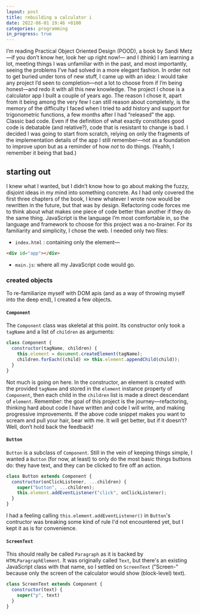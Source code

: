 ```yaml
---
layout: post
title: rebuilding a calculator i
date: 2022-06-01 19:46 +0100
categories: programming
in_progress: true
---
```


I’m reading Practical Object Oriented Design (POOD), a book by Sandi Metz—if you don’t know her, look her up right now!— and I (think) I am learning a lot, meeting things I was unfamiliar with in the past, and most importantly, seeing the problems I’ve had solved in a more elegant fashion. In order not to get buried under tons of new stuff, I came up with an idea: I would take any project I’d seen to completion—not a lot to choose from if I’m being honest—and redo it with all this new knowledge.
The project I chose is a calculator app I built a couple of years ago. The reason I chose it, apart from it being among the very few I can still reason about completely, is the memory of the difficulty I faced when I tried to add history and support for trigonometric functions, a few months after I had “released” the app. Classic bad code. Even if the definition of what exactly constitutes good code is debatable (and relative?), code that is resistant to change is bad.
I decided I was going to start from scratch, relying on only the fragments of the implementation details of the app I still remember—not as a foundation to improve upon but as a reminder of how _not_ to do things. (Yeahh, I remember it being that bad.)

## starting out

I knew what I wanted, but I didn’t know how to go about making the fuzzy, disjoint ideas in my mind into something concrete. As I had only covered the first three chapters of the book, I knew whatever I wrote now would be rewritten in the future, but that was by design. Refactoring code forces me to think about what makes one piece of code better than another if they do the same thing.
JavaScript is the language I’m most comfortable in, so the language and framework to choose for this project was a no-brainer. For its familiarity and simplicity, I chose the web. I needed only two files:

- `index.html` : containing only the element—

```html
<div id="app"></div>
```

- `main.js`: where all my JavaScript code would go.

### created objects

To re-familiarize myself with DOM apis (and as a way of throwing myself into the deep end), I created a few objects.

#### `Component`

The `Component` class was skeletal at this point. Its constructor only took a `tagName` and a list of `children` as arguments:

```javascript
class Component {
  constructor(tagName, children) {
    this.element = document.createElement(tagName);
    children.forEach((child) => this.element.appendChild(child));
  }
}
```

Not much is going on here. In the constructor, an element is created with the provided `tagName` and stored in the `element` instance property of `Component`, then each child in the `children` list is made a direct descendant of `element`.
Remember: the goal of this project is the journey—refactoring, thinking hard about code I have written and code I will write, and making progressive improvements. If the above code snippet makes you want to scream and pull your hair, bear with me. It will get better, but if it doesn’t? Well, don’t hold back the feedback!

#### `Button`
`Button` is a subclass of `Component`. Still in the vein of keeping things simple, I wanted a `Button` (for now, at least) to only do the most basic things buttons do: they have text, and they can be clicked to fire off an action.

```javascript
class Button extends Component {
  constructor(onClickListener, ...children) {
    super("button", ...children);
    this.element.addEventListener("click", onClickListener);
  }
}
```
I had a feeling calling `this.element.addEventListener()` in `Button`'s contructor was breaking some kind of rule I'd not encountered yet, but I kept it as is for convenience. 

#### `ScreenText`
This should really be called `Paragraph` as it is backed by `HTMLParagraphElement`. It was originally called `Text`, but there's an existing JavaScript class with that name, so I settled on `ScreenText` ("Screen-" because only the screen of the calculator would show (block-level) text).

```javascript 
class ScreenText extends Component {
  constructor(text) {
    super("p", text)
  }
}
```


